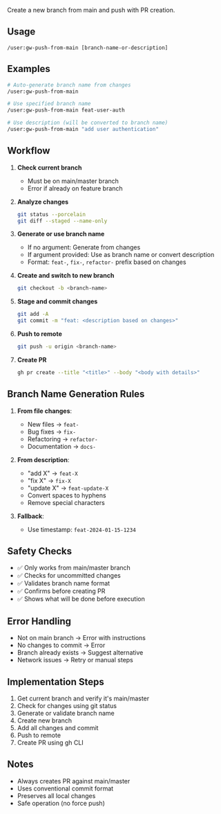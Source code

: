 Create a new branch from main and push with PR creation.

## Usage

```
/user:gw-push-from-main [branch-name-or-description]
```

## Examples

```bash
# Auto-generate branch name from changes
/user:gw-push-from-main

# Use specified branch name
/user:gw-push-from-main feat-user-auth

# Use description (will be converted to branch name)
/user:gw-push-from-main "add user authentication"
```

## Workflow

1. **Check current branch**
   - Must be on main/master branch
   - Error if already on feature branch

2. **Analyze changes**
   ```bash
   git status --porcelain
   git diff --staged --name-only
   ```

3. **Generate or use branch name**
   - If no argument: Generate from changes
   - If argument provided: Use as branch name or convert description
   - Format: `feat-`, `fix-`, `refactor-` prefix based on changes

4. **Create and switch to new branch**
   ```bash
   git checkout -b <branch-name>
   ```

5. **Stage and commit changes**
   ```bash
   git add -A
   git commit -m "feat: <description based on changes>"
   ```

6. **Push to remote**
   ```bash
   git push -u origin <branch-name>
   ```

7. **Create PR**
   ```bash
   gh pr create --title "<title>" --body "<body with details>"
   ```

## Branch Name Generation Rules

1. **From file changes**:
   - New files → `feat-`
   - Bug fixes → `fix-`
   - Refactoring → `refactor-`
   - Documentation → `docs-`

2. **From description**:
   - "add X" → `feat-X`
   - "fix X" → `fix-X`
   - "update X" → `feat-update-X`
   - Convert spaces to hyphens
   - Remove special characters

3. **Fallback**:
   - Use timestamp: `feat-2024-01-15-1234`

## Safety Checks

- ✅ Only works from main/master branch
- ✅ Checks for uncommitted changes
- ✅ Validates branch name format
- ✅ Confirms before creating PR
- ✅ Shows what will be done before execution

## Error Handling

- Not on main branch → Error with instructions
- No changes to commit → Error
- Branch already exists → Suggest alternative
- Network issues → Retry or manual steps

## Implementation Steps

1. Get current branch and verify it's main/master
2. Check for changes using git status
3. Generate or validate branch name
4. Create new branch
5. Add all changes and commit
6. Push to remote
7. Create PR using gh CLI

## Notes

- Always creates PR against main/master
- Uses conventional commit format
- Preserves all local changes
- Safe operation (no force push)